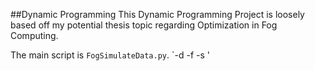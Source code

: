 ##Dynamic Programming
This Dynamic Programming Project is loosely based off my potential thesis topic regarding Optimization in Fog Computing.

The main script is `FogSimulateData.py`.
`-d <number of IoT devices>
-f <number of fog devices>
-s <random seed>'
